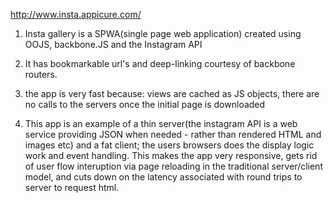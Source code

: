 http://www.insta.appicure.com/

1. Insta gallery is a SPWA(single page web application) created using OOJS, backbone.JS and the Instagram API  

2. It has bookmarkable url's and deep-linking courtesy of backbone routers.

3. the app is very fast because: views are cached as JS objects, there are no calls to the servers once the initial page is downloaded

3. This app is an example of a thin server(the instagram API is a web service providing JSON when needed - rather than rendered HTML and images etc) and a fat client; the users browsers does the display logic work and event handling. This makes the app very responsive, gets rid of user flow interuption via page reloading in the traditional server/client model, and cuts down on the latency associated with round trips to server to request html.  